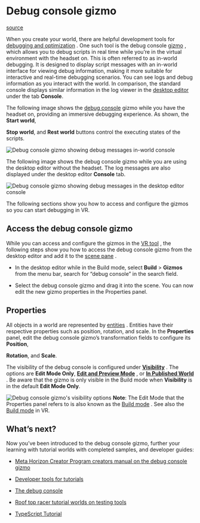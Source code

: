 # Debug console gizmo

[source](https://developers.meta.com/horizon-worlds/learn/documentation/code-blocks-and-gizmos/debug-console-gizmo)

When you create your world, there are helpful development tools for [debugging and optimization](/horizon-worlds/learn/documentation/tutorial-worlds/getting-started-with-tutorials/developer-tools-for-tutorials) . One such tool is the debug console [gizmo](/horizon-worlds/learn/documentation/code-blocks-and-gizmos/about-gizmos) , which allows you to debug scripts in real time while you’re in the virtual environment with the headset on. This is often referred to as in-world debugging. It is designed to display script messages with an in-world interface for viewing debug information, making it more suitable for interactive and real-time debugging scenarios. You can see logs and debug information as you interact with the world. In comparison, the standard console displays similar information in the log viewer in the [desktop editor](/horizon-worlds/learn/documentation/desktop-editor/desktop-editor) under the tab **Console**.

The following image shows the [debug console](/horizon-worlds/learn/documentation/typescript/getting-started/the-debug-console) gizmo while you have the headset on, providing an immersive debugging experience. As shown, the **Start world**, 

**Stop world**, and **Rest world** buttons control the executing states of the scripts.

![Debug console gizmo showing debug messages in-world console](https://scontent.flba1-1.fna.fbcdn.net/v/t39.2365-6/493597714_723416580196296_8022545866060318316_n.png?_nc_cat=104&ccb=1-7&_nc_sid=e280be&_nc_ohc=vt9df2pG3xAQ7kNvwE0g305&_nc_oc=Adn93q5n5ABNooXGeKQhqO9sgErOD47_7WHfhc6D6ZOPqzz6R6smVAAQfwSZ9CnGt64&_nc_zt=14&_nc_ht=scontent.flba1-1.fna&_nc_gid=e8itpNEn0DHtoljHFBQlHQ&oh=00_AfSu1B9a2138eOjeChH3STCJgxDKY0St5NO79rjLiqnKqA&oe=689BAF1C)

The following image shows the debug console gizmo while you are using the desktop editor without the headset. The log messages are also displayed under the desktop editor **Console** tab.

![Debug console gizmo showing debug messages in the desktop editor console](https://scontent.flba1-1.fna.fbcdn.net/v/t39.2365-6/499399178_723580280179926_4040817637596418026_n.png?_nc_cat=107&ccb=1-7&_nc_sid=e280be&_nc_ohc=rcTyqUorGswQ7kNvwEFgRS6&_nc_oc=AdlER-RqPejMO3S7NthdoaK9gijUcNc8UZRn8D0-2MjNMcQivuQ5lmGxsjO_vXc1oK4&_nc_zt=14&_nc_ht=scontent.flba1-1.fna&_nc_gid=e8itpNEn0DHtoljHFBQlHQ&oh=00_AfS77hLFVGLy8CwjnbzfNghVjY2webQSY72gk8uOyb8_ng&oe=689BBD50)

The following sections show you how to access and configure the gizmos so you can start debugging in VR.

## Access the debug console gizmo

While you can access and configure the gizmos in the [VR tool](/horizon-worlds/learn/documentation/vr-creation/getting-started/create-a-new-world-in-horizon) , the following steps show you how to access the debug console gizmo from the desktop editor and add it to the [scene pane](/horizon-worlds/learn/documentation/desktop-editor/getting-started/user-interface/UI-panels-and-tabs#scene-pane) .

*   In the desktop editor while in the Build mode, select **Build** \> **Gizmos** from the menu bar, search for “debug console” in the search field.

*   Select the debug console gizmo and drag it into the scene. You can now edit the new gizmo properties in the Properties panel.

## Properties

All objects in a world are represented by [entities](/horizon-worlds/reference/2.0.0/core_entity) . Entities have their respective properties such as position, rotation, and scale. In the **Properties** panel, edit the debug console gizmo’s transformation fields to configure its **Position**, 

**Rotation**, and **Scale**.

The visibility of the debug console is configured under [**Visibility**](/horizon-worlds/learn/documentation/typescript/getting-started/the-debug-console#controlling-visibility-of-the-debug-console) . The options are **Edit Mode Only**, [**Edit and Preview Mode**](/horizon-worlds/learn/documentation/desktop-editor/getting-started/user-interface/operational-modes) , or [**In Published World**](/horizon-worlds/learn/documentation/get-started/create-your-first-world#section-4-play-in-your-world-on-mobile) . Be aware that the gizmo is only visible in the Build mode when **Visibility** is in the default **Edit Mode Only**.

![Debug console gizmo's visibility options](https://scontent.flba1-1.fna.fbcdn.net/v/t39.2365-6/498317217_723416583529629_2536898422592253740_n.png?_nc_cat=106&ccb=1-7&_nc_sid=e280be&_nc_ohc=I7wyr1t3UhgQ7kNvwGr5Egb&_nc_oc=AdkmZpN9a21iQXtcmBdTQyhU8McNJ5OIW7osev83eD7C21Blw4GeMgmMq-WUUsMLsao&_nc_zt=14&_nc_ht=scontent.flba1-1.fna&_nc_gid=e8itpNEn0DHtoljHFBQlHQ&oh=00_AfQ9GjYRkkHoNYOFsET00sC1yqrrnzEAjtnXXYSizcssKw&oe=689B9BB6) **Note**: The Edit Mode that the Properties panel refers to is also known as the [Build mode](/horizon-worlds/learn/documentation/desktop-editor/getting-started/user-interface/operational-modes) . See also the [Build mode](/horizon-worlds/learn/documentation/vr-creation/getting-started/using-controllers-in-build-mode) in VR.

## What’s next?

Now you’ve been introduced to the debug console gizmo, further your learning with tutorial worlds with completed samples, and developer guides:

*   [Meta Horizon Creator Program creators manual on the debug console gizmo](https://github.com/MHCPCreators/horizonCreatorManual/blob/main/HorizonTechnicalDoc.md#debug-console-gizmo)

*   [Developer tools for tutorials](/horizon-worlds/learn/documentation/tutorial-worlds/getting-started-with-tutorials/developer-tools-for-tutorials)

*   [The debug console](/horizon-worlds/learn/documentation/typescript/getting-started/the-debug-console)

*   [Roof top racer tutorial worlds on testing tools](/horizon-worlds/learn/documentation/tutorial-worlds/horizon-traversal-sample-world/module-2-overall-game-manager-systems#testing-tools)

*   [TypeScript Tutorial](/horizon-worlds/learn/documentation/typescript/getting-started/typescript-tutorial)

 

 

 

 

 

 

 

 

 

 

 

 

 

 

 

 

 

 

 

 

 

 

 

 

 

 

 

 

 

 

 

 

 

 

 

 

 

 

 

 

 

 

 

 

 

 

 

 